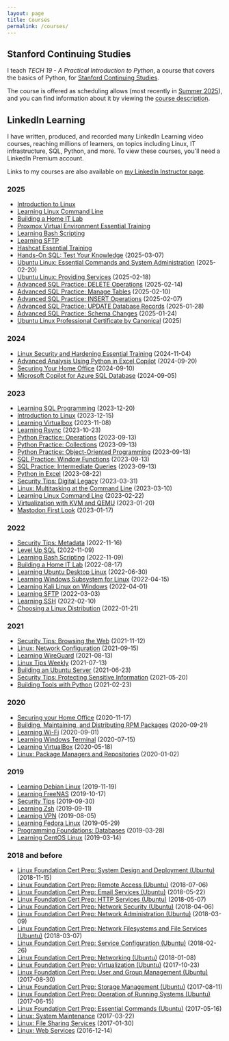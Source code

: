 ```yaml
---
layout: page
title: Courses
permalink: /courses/
---
```


## Stanford Continuing Studies

I teach _TECH 19 - A Practical Introduction to Python_, a course that covers the basics of Python, for [Stanford Continuing Studies](https://continuingstudies.stanford.edu/). 

The course is offered as scheduling allows (most recently in [Summer 2025](https://digital.continuingstudies.stanford.edu/summer-2025)), and you can find information about it by viewing the [course description](https://continuingstudies.stanford.edu/courses/professional-and-personal-development/a-practical-introduction-to-python/20244_TECH-19).

## LinkedIn Learning

I have written, produced, and recorded many LinkedIn Learning video courses, reaching millions of learners, on topics including Linux, IT infrastructure, SQL, Python, and more. To view these courses, you'll need a LinkedIn Premium account. 

Links to my courses are also available on [my LinkedIn Instructor page](https://www.linkedin.com/learning/instructors/scott-simpson).

### 2025
- [Introduction to Linux](https://www.linkedin.com/learning/introduction-to-linux-26985522)
- [Learning Linux Command Line](https://www.linkedin.com/learning/learning-linux-command-line-26594217)
- [Building a Home IT Lab](https://www.linkedin.com/learning/building-a-home-it-lab-26165197)
- [Proxmox Virtual Environment Essential Training](https://www.linkedin.com/learning/proxmox-virtual-environment-essential-training)
- [Learning Bash Scripting](https://www.linkedin.com/learning/learning-bash-scripting-26210777)
- [Learning SFTP](https://www.linkedin.com/learning/learning-sftp-29541201)
- [Hashcat Essential Training](https://www.linkedin.com/learning/hashcat-essential-training)
- [Hands-On SQL: Test Your Knowledge](https://www.linkedin.com/learning/hands-on-sql-challenges-test-your-knowledge) (2025-03-07)
- [Ubuntu Linux: Essential Commands and System Administration](https://www.linkedin.com/learning/ubuntu-linux-essential-commands-and-system-administration) (2025-02-20)
- [Ubuntu Linux: Providing Services](https://www.linkedin.com/learning/ubuntu-linux-providing-services) (2025-02-18)
- [Advanced SQL Practice: DELETE Operations](https://www.linkedin.com/learning/advanced-sql-practice-delete-operations) (2025-02-14)
- [Advanced SQL Practice: Manage Tables](https://www.linkedin.com/learning/advanced-sql-practice-manage-tables) (2025-02-10)
- [Advanced SQL Practice: INSERT Operations](https://www.linkedin.com/learning/advanced-sql-practice-insert-operations) (2025-02-07)
- [Advanced SQL Practice: UPDATE Database Records](https://www.linkedin.com/learning/advanced-sql-practice-update-database-records) (2025-01-28)
- [Advanced SQL Practice: Schema Changes](https://www.linkedin.com/learning/advanced-sql-practice-schema-changes) (2025-01-24)
- [Ubuntu Linux Professional Certificate by Canonical](https://www.linkedin.com/learning/paths/ubuntu-linux-professional-certificate-by-canonical) (2025)

### 2024

- [Linux Security and Hardening Essential Training](https://www.linkedin.com/learning/linux-security-and-hardening-essential-training-24928686) (2024-11-04)
- [Advanced Analysis Using Python in Excel Copilot](https://www.linkedin.com/learning/advanced-analysis-using-python-in-excel-copilot) (2024-09-20)
- [Securing Your Home Office](https://www.linkedin.com/learning/securing-your-home-office-24757393) (2024-09-10)
- [Microsoft Copilot for Azure SQL Database](https://www.linkedin.com/learning/microsoft-copilot-for-azure-sql-database) (2024-09-05)

### 2023

- [Learning SQL Programming](https://www.linkedin.com/learning/learning-sql-programming-8382385) (2023-12-20)
- [Introduction to Linux](https://www.linkedin.com/learning/introduction-to-linux) (2023-12-15)
- [Learning Virtualbox](https://www.linkedin.com/learning/learning-virtualbox-19862434) (2023-11-08)
- [Learning Rsync](https://www.linkedin.com/learning/learning-rsync) (2023-10-23)
- [Python Practice: Operations](https://www.linkedin.com/learning/python-practice-operations) (2023-09-13)
- [Python Practice: Collections](https://www.linkedin.com/learning/python-practice-collections) (2023-09-13)
- [Python Practice: Object-Oriented Programming](https://www.linkedin.com/learning/python-practice-object-oriented-programming) (2023-09-13)
- [SQL Practice: Window Functions](https://www.linkedin.com/learning/sql-practice-window-functions) (2023-09-13)
- [SQL Practice: Intermediate Queries](https://www.linkedin.com/learning/sql-practice-intermediate-queries) (2023-09-13)
- [Python in Excel](https://www.linkedin.com/learning/python-in-excel/) (2023-08-22)
- [Security Tips: Digital Legacy](https://www.linkedin.com/learning/security-tips-digital-legacy/) (2023-03-31)
- [Linux: Multitasking at the Command Line](https://www.linkedin.com/learning/linux-multitasking-at-the-command-line-18466403) (2023-03-10)
- [Learning Linux Command Line](https://www.linkedin.com/learning/learning-linux-command-line-14447912) (2023-02-22)
- [Virtualization with KVM and QEMU](https://www.linkedin.com/learning/virtualization-with-kvm-and-qemu) (2023-01-20)
- [Mastodon First Look](https://www.linkedin.com/learning/first-look-mastodon) (2023-01-17)

### 2022

- [Security Tips: Metadata](https://www.linkedin.com/learning/security-tips-metadata) (2022-11-16)
- [Level Up SQL](https://www.linkedin.com/learning/level-up-sql) (2022-11-09)
- [Learning Bash Scripting](https://www.linkedin.com/learning/learning-bash-scripting-17063287) (2022-11-09)
- [Building a Home IT Lab](https://www.linkedin.com/learning/building-a-home-it-lab-15077425/) (2022-08-17)
- [Learning Ubuntu Desktop Linux](https://www.linkedin.com/learning/learning-ubuntu-desktop-18015807) (2022-06-30)
- [Learning Windows Subsystem for Linux](https://www.linkedin.com/learning/learning-windows-subsystem-for-linux-16134127) (2022-04-15)
- [Learning Kali Linux on Windows](https://www.linkedin.com/learning/learning-kali-linux-on-windows) (2022-04-01)
- [Learning SFTP](https://www.linkedin.com/learning/learning-sftp) (2022-03-03)
- [Learning SSH](https://www.linkedin.com/learning/learning-ssh-14571185) (2022-02-10)
- [Choosing a Linux Distribution](https://www.linkedin.com/learning/choosing-a-linux-distribution) (2022-01-21)

### 2021

- [Security Tips: Browsing the Web](https://www.linkedin.com/learning/security-tips-browsing-the-web) (2021-11-12)
- [Linux: Network Configuration](https://www.linkedin.com/learning/linux-network-configuration-14257682) (2021-09-15)
- [Learning WireGuard](https://www.linkedin.com/learning/learning-wireguard) (2021-08-13)
- [Linux Tips Weekly](https://www.linkedin.com/learning/linux-tips-weekly) (2021-07-13)
- [Building an Ubuntu Server](https://www.linkedin.com/learning/building-an-ubuntu-server) (2021-06-23)
- [Security Tips: Protecting Sensitive Information](https://www.linkedin.com/learning/security-tips-protecting-sensitive-information) (2021-05-20)
- [Building Tools with Python](https://www.linkedin.com/learning/building-tools-with-python) (2021-02-23)

### 2020

- [Securing your Home Office](https://www.linkedin.com/learning/securing-your-home-office) (2020-11-17)
- [Building, Maintaining, and Distributing RPM Packages](https://www.linkedin.com/learning/building-maintaining-and-distributing-rpm-packages) (2020-09-21)
- [Learning Wi-Fi](https://www.linkedin.com/learning/learning-wi-fi) (2020-09-01)
- [Learning Windows Terminal](https://www.linkedin.com/learning/learning-windows-terminal) (2020-07-15)
- [Learning VirtualBox](https://www.linkedin.com/learning/learning-virtualbox-2) (2020-05-18)
- [Linux: Package Managers and Repositories](https://www.linkedin.com/learning/linux-package-managers-and-repositories) (2020-01-02)

### 2019

- [Learning Debian Linux](https://www.linkedin.com/learning/learning-debian-linux) (2019-11-19)
- [Learning FreeNAS](https://www.linkedin.com/learning/learning-freenas) (2019-10-17)
- [Security Tips](https://www.linkedin.com/learning/security-tips) (2019-09-30)
- [Learning Zsh](https://www.linkedin.com/learning/learning-zsh) (2019-09-11)
- [Learning VPN](https://www.linkedin.com/learning/learning-vpn) (2019-08-05)
- [Learning Fedora Linux](https://www.linkedin.com/learning/learning-fedora-linux-2) (2019-05-29)
- [Programming Foundations: Databases](https://www.linkedin.com/learning/programming-foundations-databases-2) (2019-03-28)
- [Learning CentOS Linux](https://www.linkedin.com/learning/learning-centos-linux-2) (2019-03-14)

### 2018 and before

- [Linux Foundation Cert Prep: System Design and Deployment (Ubuntu)](https://www.linkedin.com/learning/linux-foundation-cert-prep-system-design-and-deployment-ubuntu) (2018-11-15)
- [Linux Foundation Cert Prep: Remote Access (Ubuntu)](https://www.linkedin.com/learning/linux-foundation-cert-prep-remote-access-ubuntu) (2018-07-06)
- [Linux Foundation Cert Prep: Email Services (Ubuntu)](https://www.linkedin.com/learning/linux-foundation-cert-prep-email-services-ubuntu) (2018-05-22)
- [Linux Foundation Cert Prep: HTTP Services (Ubuntu)](https://www.linkedin.com/learning/linux-foundation-cert-prep-http-services-ubuntu) (2018-05-07)
- [Linux Foundation Cert Prep: Network Security (Ubuntu)](https://www.linkedin.com/learning/linux-foundation-cert-prep-network-security-ubuntu) (2018-04-06)
- [Linux Foundation Cert Prep: Network Administration (Ubuntu)](https://www.linkedin.com/learning/linux-foundation-cert-prep-network-administration-ubuntu) (2018-03-09)
- [Linux Foundation Cert Prep: Network Filesystems and File Services (Ubuntu)](https://www.linkedin.com/learning/linux-foundation-cert-prep-network-filesystems-and-file-services-ubuntu) (2018-03-07)
- [Linux Foundation Cert Prep: Service Configuration (Ubuntu)](https://www.linkedin.com/learning/linux-foundation-cert-prep-service-configuration-ubuntu) (2018-02-26)
- [Linux Foundation Cert Prep: Networking (Ubuntu)](https://www.linkedin.com/learning/linux-foundation-cert-prep-networking-ubuntu) (2018-01-08)
- [Linux Foundation Cert Prep: Virtualization (Ubuntu)](https://www.linkedin.com/learning/linux-foundation-cert-prep-virtualization-ubuntu) (2017-10-23)
- [Linux Foundation Cert Prep: User and Group Management (Ubuntu)](https://www.linkedin.com/learning/linux-foundation-cert-prep-user-and-group-management-ubuntu) (2017-08-30)
- [Linux Foundation Cert Prep: Storage Management (Ubuntu)](https://www.linkedin.com/learning/linux-foundation-cert-prep-storage-management-ubuntu) (2017-08-11)
- [Linux Foundation Cert Prep: Operation of Running Systems (Ubuntu)](https://www.linkedin.com/learning/linux-foundation-cert-prep-operation-of-running-systems-ubuntu) (2017-06-15)
- [Linux Foundation Cert Prep: Essential Commands (Ubuntu)](https://www.linkedin.com/learning/linux-foundation-cert-prep-essential-commands-ubuntu) (2017-05-16)
- [Linux: System Maintenance](https://www.linkedin.com/learning/linux-system-maintenance) (2017-03-22)
- [Linux: File Sharing Services](https://www.linkedin.com/learning/linux-file-sharing-services) (2017-01-30)
- [Linux: Web Services](https://www.linkedin.com/learning/linux-web-services) (2016-12-14)
